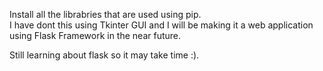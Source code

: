Install all the librabries that are used using pip.
<br>
I have dont this using Tkinter GUI and I will be making it a web application using Flask Framework in the near future.

Still learning about flask so it may take time :).
